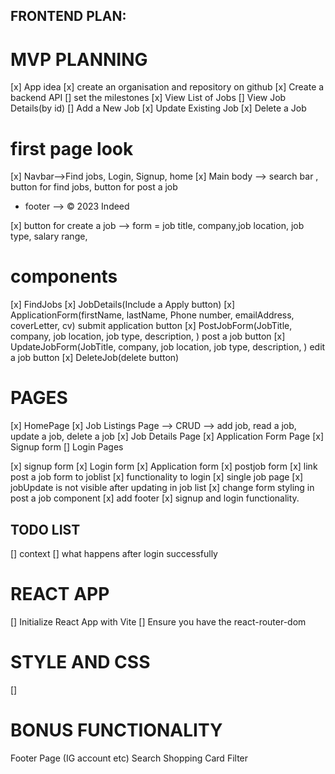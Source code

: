 ## FRONTEND PLAN:
#  MVP PLANNING
[x] App idea
[x] create an organisation and repository on github
[x] Create a backend API
[] set the milestones
[x] View List of Jobs
[] View Job Details(by id)
[] Add a New Job
[x] Update Existing Job
[x] Delete a Job

# first page look

[x] Navbar-->Find jobs, Login, Signup, home
[x] Main body --> search bar , button for find jobs, button for post a job
- footer --> © 2023 Indeed


[x] button for create a job --> form = job title, company,job location, job type, salary range,




# components
[x] FindJobs
[x] JobDetails(Include a Apply button)
[x] ApplicationForm(firstName, lastName, Phone number, emailAddress, coverLetter, cv) submit application button
[x] PostJobForm(JobTitle, company, job location, job type, description, ) post a job button
[x] UpdateJobForm(JobTitle, company, job location, job type, description, ) edit a job button
[x] DeleteJob(delete button)


# PAGES
[x] HomePage
[x] Job Listings Page --> CRUD --> add job, read a job, update a job, delete a job 
[x] Job Details Page
[x] Application Form Page
[x] Signup form 
[] Login Pages



[x] signup form
[x] Login form
[x] Application form
[x] postjob form
[x] link post a job form to joblist
[x] functionality to login
[x] single job page
[x] jobUpdate is not visible after updating in job list
[x] change form styling in post a job component
[x] add footer 
[x] signup and login functionality.

## TODO LIST
[] context
[] what happens after login successfully




# REACT APP
[] Initialize React App with Vite
[] Ensure you have the react-router-dom



# STYLE AND CSS
[]

# BONUS FUNCTIONALITY
Footer Page (IG account etc)
Search 
Shopping Card
Filter


